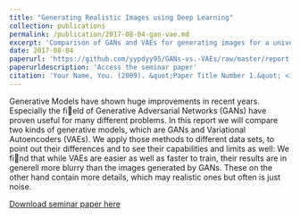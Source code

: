 ```yaml
---
title: "Generating Realistic Images using Deep Learning"
collection: publications
permalink: /publication/2017-08-04-gan-vae.md
excerpt: 'Comparison of GANs and VAEs for generating images for a university seminar.'
date: 2017-08-04
paperurl: 'https://github.com/yypdyy95/GANs-vs.-VAEs/raw/master/report.pdf'
paperurldescription: 'Access the seminar paper'
citation: 'Your Name, You. (2009). &quot;Paper Title Number 1.&quot; <i>Journal 1</i>. 1(1).'
---
```

Generative Models have shown huge improvements in recent years. Especially the field of Generative Adversarial Networks (GANs) have proven useful for many different problems. In this report we will compare two kinds of generative models, which are GANs and Variational Autoencoders (VAEs). We apply those methods to different data sets, to point out their differences and to see their capabilities and limits as well: We find that while VAEs are easier as well as faster to train, their results are in generell more blurry than the images generated by GANs. These on the other hand contain more details, which may realistic ones but often is just noise.

[Download seminar paper here](https://github.com/yypdyy95/GANs-vs.-VAEs/raw/master/report.pdf)
